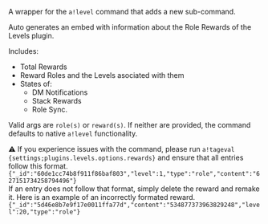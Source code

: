 A wrapper for the `a!level` command that adds a new sub-command.  

Auto generates an embed with information about the Role Rewards of the Levels plugin.  

Includes: 
- Total Rewards
- Reward Roles and the Levels asociated with them
- States of: 
	- DM Notifications
	- Stack Rewards
	- Role Sync.

Valid args are `role(s)` or `reward(s)`.  If neither are provided, the command defaults to native `a!level` functionality.

⚠ If you experience issues with the command, please run `a!tageval {settings;plugins.levels.options.rewards}` and ensure that all entries follow this format.  
`{"_id":"60de1cc74b8f911f86baf803","level":1,"type":"role","content":"627151734258794496"}`  
If an entry does not follow that format, simply delete the reward and remake it. Here is an example of an incorrectly formated reward.  
`{"_id":"5d46e8b7e9f17e0011ffa77d","content":"534877373963829248","level":20,"type":"role"}`
